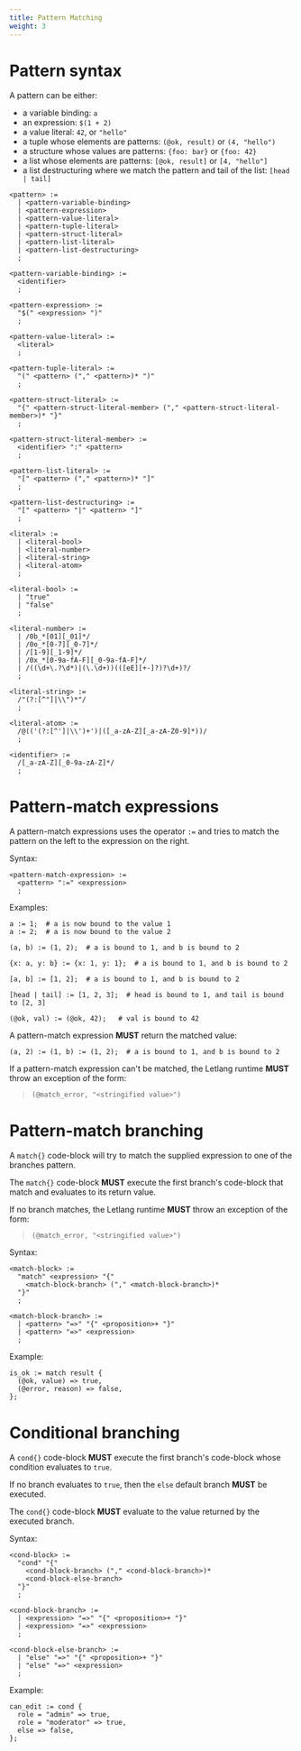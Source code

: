 ```yaml
---
title: Pattern Matching
weight: 3
---
```


# Pattern syntax

A pattern can be either:

 - a variable binding: `a`
 - an expression: `$(1 + 2)`
 - a value literal: `42`, or `"hello"`
 - a tuple whose elements are patterns: `(@ok, result)` or `(4, "hello")`
 - a structure whose values are patterns: `{foo: bar}` or `{foo: 42}`
 - a list whose elements are patterns: `[@ok, result]` or `[4, "hello"]`
 - a list destructuring where we match the pattern and tail of the list: `[head | tail]`

```bnf
<pattern> :=
  | <pattern-variable-binding>
  | <pattern-expression>
  | <pattern-value-literal>
  | <pattern-tuple-literal>
  | <pattern-struct-literal>
  | <pattern-list-literal>
  | <pattern-list-destructuring>
  ;

<pattern-variable-binding> :=
  <identifier>
  ;

<pattern-expression> :=
  "$(" <expression> ")"
  ;

<pattern-value-literal> :=
  <literal>
  ;

<pattern-tuple-literal> :=
  "(" <pattern> ("," <pattern>)* ")"
  ;

<pattern-struct-literal> :=
  "{" <pattern-struct-literal-member> ("," <pattern-struct-literal-member>)* "}"
  ;

<pattern-struct-literal-member> :=
  <identifier> ":" <pattern>
  ;

<pattern-list-literal> :=
  "[" <pattern> ("," <pattern>)* "]"
  ;

<pattern-list-destructuring> :=
  "[" <pattern> "|" <pattern> "]"
  ;

<literal> :=
  | <literal-bool>
  | <literal-number>
  | <literal-string>
  | <literal-atom>
  ;

<literal-bool> :=
  | "true"
  | "false"
  ;

<literal-number> :=
  | /0b_*[01][_01]*/
  | /0o_*[0-7][_0-7]*/
  | /[1-9][_1-9]*/
  | /0x_*[0-9a-fA-F][_0-9a-fA-F]*/
  | /((\d+\.?\d*)|(\.\d+))(([eE][+-]?)?\d+)?/
  ;

<literal-string> :=
  /"(?:[^"]|\\")*"/
  ;

<literal-atom> :=
  /@(('(?:[^']|\\')+')|([_a-zA-Z][_a-zA-Z0-9]*))/
  ;

<identifier> :=
  /[_a-zA-Z][_0-9a-zA-Z]*/
  ;
```

# Pattern-match expressions

A pattern-match expressions uses the operator `:=` and tries to match the
pattern on the left to the expression on the right.

Syntax:

```bnf
<pattern-match-expression> :=
  <pattern> ":=" <expression>
  ;
```

Examples:

```letlang
a := 1;  # a is now bound to the value 1
a := 2;  # a is now bound to the value 2

(a, b) := (1, 2);  # a is bound to 1, and b is bound to 2

{x: a, y: b} := {x: 1, y: 1};  # a is bound to 1, and b is bound to 2

[a, b] := [1, 2];  # a is bound to 1, and b is bound to 2

[head | tail] := [1, 2, 3];  # head is bound to 1, and tail is bound to [2, 3]

(@ok, val) := (@ok, 42);   # val is bound to 42
```

A pattern-match expression **MUST** return the matched value:

```letlang
(a, 2) := (1, b) := (1, 2);  # a is bound to 1, and b is bound to 2
```

If a pattern-match expression can't be matched, the Letlang runtime **MUST** throw
an exception of the form:

> `(@match_error, "<stringified value>")`

# Pattern-match branching

A `match{}` code-block will try to match the supplied expression to one of the
branches pattern.

The `match{}` code-block **MUST** execute the first branch's code-block that
match and evaluates to its return value.

If no branch matches, the Letlang runtime **MUST** throw an exception of the
form:

> `(@match_error, "<stringified value>")`

Syntax:

```bnf
<match-block> :=
  "match" <expression> "{"
    <match-block-branch> ("," <match-block-branch>)*
  "}"
  ;

<match-block-branch> :=
  | <pattern> "=>" "{" <proposition>+ "}"
  | <pattern> "=>" <expression>
  ;
```

Example:

```letlang
is_ok := match result {
  (@ok, value) => true,
  (@error, reason) => false,
};
```

# Conditional branching

A `cond{}` code-block **MUST** execute the first branch's code-block whose
condition evaluates to `true`.

If no branch evaluates to `true`, then the `else` default branch **MUST** be
executed.

The `cond{}` code-block **MUST** evaluate to the value returned by the executed
branch.

Syntax:

```bnf
<cond-block> :=
  "cond" "{"
    <cond-block-branch> ("," <cond-block-branch>)*
    <cond-block-else-branch>
  "}"
  ;

<cond-block-branch> :=
  | <expression> "=>" "{" <proposition>+ "}"
  | <expression> "=>" <expression>
  ;

<cond-block-else-branch> :=
  | "else" "=>" "{" <proposition>+ "}"
  | "else" "=>" <expression>
  ;
```

Example:

```letlang
can_edit := cond {
  role = "admin" => true,
  role = "moderator" => true,
  else => false,
};
```

